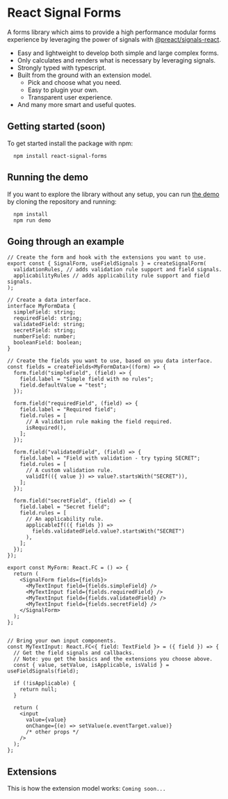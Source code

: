# React Signal Forms

A forms library which aims to provide a high performance modular forms experience by leveraging the power of signals with [@preact/signals-react](https://github.com/preactjs/signals).

- Easy and lightweight to develop both simple and large complex forms.
- Only calculates and renders what is necessary by leveraging signals.
- Strongly typed with typescript.
- Built from the ground with an extension model.
  - Pick and choose what you need.
  - Easy to plugin your own.
  - Transparent user experience.
- And many more smart and useful quotes.

## Getting started (soon)

To get started install the package with npm:

```
  npm install react-signal-forms
```

## Running the demo

If you want to explore the library without any setup, you can run [the demo](./examples/demo/) by cloning the repository and running:

```
  npm install
  npm run demo
```

## Going through an example

<!-- prettier-ignore-start -->
```tsx
// Create the form and hook with the extensions you want to use.
export const { SignalForm, useFieldSignals } = createSignalForm(
  validationRules, // adds validation rule support and field signals.
  applicabilityRules // adds applicability rule support and field signals.
);

// Create a data interface.
interface MyFormData {
  simpleField: string;
  requiredField: string;
  validatedField: string;
  secretField: string;
  numberField: number;
  booleanField: boolean;
}

// Create the fields you want to use, based on you data interface.
const fields = createFields<MyFormData>((form) => {
  form.field("simpleField", (field) => {
    field.label = "Simple field with no rules";
    field.defaultValue = "test";
  });

  form.field("requiredField", (field) => {
    field.label = "Required field";
    field.rules = [
      // A validation rule making the field required.
      isRequired(),
    ];
  });

  form.field("validatedField", (field) => {
    field.label = "Field with validation - try typing SECRET";
    field.rules = [
      // A custom validation rule.
      validIf(({ value }) => value?.startsWith("SECRET")),
    ];
  });

  form.field("secretField", (field) => {
    field.label = "Secret field";
    field.rules = [
      // An applicability rule.
      applicableIf(({ fields }) =>
        fields.validatedField.value?.startsWith("SECRET")
      ),
    ];
  });
});

export const MyForm: React.FC = () => {
  return (
    <SignalForm fields={fields}>
      <MyTextInput field={fields.simpleField} />
      <MyTextInput field={fields.requiredField} />
      <MyTextInput field={fields.validatedField} />
      <MyTextInput field={fields.secretField} />
    </SignalForm>
  );
};


// Bring your own input components.
const MyTextInput: React.FC<{ field: TextField }> = ({ field }) => {
  // Get the field signals and callbacks.
  // Note: you get the basics and the extensions you choose above.
  const { value, setValue, isApplicable, isValid } = useFieldSignals(field);

  if (!isApplicable) {
    return null;
  }

  return (
    <input
      value={value}
      onChange={(e) => setValue(e.eventTarget.value)}
      /* other props */
    />
  );
};
```
<!-- prettier-ignore-end -->

## Extensions

This is how the extension model works: `Coming soon...`
